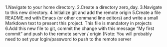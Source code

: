 1.Navigate to your home directory.
2.Create a directory zero_day.
3.Navigate to this new directory.
4.Initialize git and add the remote origin
5.Create a file README.md with Emacs (or other command line editors) and write a small Markdown text to present this project. This file is mandatory in projects
6.Add this new file to git, commit the change with this message “My first commit” and push to the remote server / origin (Note: You will probably need to set your login/password to push to the remote server
